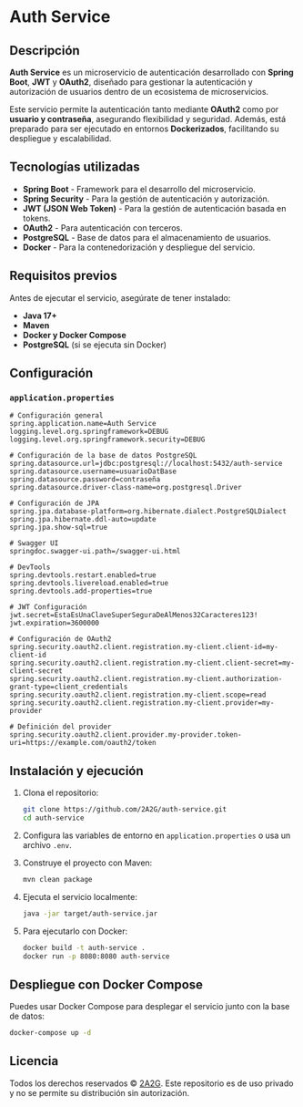 # Auth Service

## Descripción

**Auth Service** es un microservicio de autenticación desarrollado con **Spring Boot**, **JWT** y **OAuth2**, diseñado para gestionar la autenticación y autorización de usuarios dentro de un ecosistema de microservicios.

Este servicio permite la autenticación tanto mediante **OAuth2** como por **usuario y contraseña**, asegurando flexibilidad y seguridad. Además, está preparado para ser ejecutado en entornos **Dockerizados**, facilitando su despliegue y escalabilidad.

## Tecnologías utilizadas

- **Spring Boot** - Framework para el desarrollo del microservicio.
- **Spring Security** - Para la gestión de autenticación y autorización.
- **JWT (JSON Web Token)** - Para la gestión de autenticación basada en tokens.
- **OAuth2** - Para autenticación con terceros.
- **PostgreSQL** - Base de datos para el almacenamiento de usuarios.
- **Docker** - Para la contenedorización y despliegue del servicio.

## Requisitos previos

Antes de ejecutar el servicio, asegúrate de tener instalado:

- **Java 17+**
- **Maven**
- **Docker y Docker Compose**
- **PostgreSQL** (si se ejecuta sin Docker)

## Configuración

### `application.properties`

```properties
# Configuración general
spring.application.name=Auth Service
logging.level.org.springframework=DEBUG
logging.level.org.springframework.security=DEBUG

# Configuración de la base de datos PostgreSQL
spring.datasource.url=jdbc:postgresql://localhost:5432/auth-service
spring.datasource.username=usuarioDatBase
spring.datasource.password=contraseña
spring.datasource.driver-class-name=org.postgresql.Driver

# Configuración de JPA
spring.jpa.database-platform=org.hibernate.dialect.PostgreSQLDialect
spring.jpa.hibernate.ddl-auto=update
spring.jpa.show-sql=true

# Swagger UI
springdoc.swagger-ui.path=/swagger-ui.html

# DevTools
spring.devtools.restart.enabled=true
spring.devtools.livereload.enabled=true
spring.devtools.add-properties=true

# JWT Configuración
jwt.secret=EstaEsUnaClaveSuperSeguraDeAlMenos32Caracteres123!
jwt.expiration=3600000

# Configuración de OAuth2
spring.security.oauth2.client.registration.my-client.client-id=my-client-id
spring.security.oauth2.client.registration.my-client.client-secret=my-client-secret
spring.security.oauth2.client.registration.my-client.authorization-grant-type=client_credentials
spring.security.oauth2.client.registration.my-client.scope=read
spring.security.oauth2.client.registration.my-client.provider=my-provider

# Definición del provider
spring.security.oauth2.client.provider.my-provider.token-uri=https://example.com/oauth2/token
```

## Instalación y ejecución

1. Clona el repositorio:

   ```bash
   git clone https://github.com/2A2G/auth-service.git
   cd auth-service
   ```

2. Configura las variables de entorno en `application.properties` o usa un archivo `.env`.

3. Construye el proyecto con Maven:

   ```bash
   mvn clean package
   ```

4. Ejecuta el servicio localmente:

   ```bash
   java -jar target/auth-service.jar
   ```

5. Para ejecutarlo con Docker:

   ```bash
   docker build -t auth-service .
   docker run -p 8080:8080 auth-service
   ```

## Despliegue con Docker Compose

Puedes usar Docker Compose para desplegar el servicio junto con la base de datos:

   ```bash
   docker-compose up -d
   ```

## Licencia

Todos los derechos reservados © [2A2G](https://github.com/2A2G). Este repositorio es de uso privado y no se permite su distribución sin autorización.

